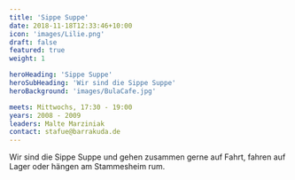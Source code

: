 ```yaml
---
title: 'Sippe Suppe'
date: 2018-11-18T12:33:46+10:00
icon: 'images/Lilie.png'
draft: false
featured: true
weight: 1

heroHeading: 'Sippe Suppe'
heroSubHeading: 'Wir sind die Sippe Suppe'
heroBackground: 'images/BulaCafe.jpg'

meets: Mittwochs, 17:30 - 19:00
years: 2008 - 2009
leaders: Malte Marziniak
contact: stafue@barrakuda.de
---
```


Wir sind die Sippe Suppe und gehen zusammen gerne auf Fahrt, fahren auf Lager oder hängen am Stammesheim rum.

